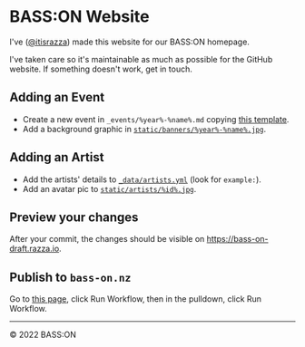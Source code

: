 # BASS:ON Website

I've ([@itisrazza]) made this website for our BASS:ON homepage.

I've taken care so it's maintainable as much as possible for the GitHub website. If something doesn't work, get in touch.

## Adding an Event

* Create a new event in `_events/%year%-%name%.md` copying [this template](_events/example-rave.md).
* Add a background graphic in [`static/banners/%year%-%name%.jpg`](static/banners).

## Adding an Artist

* Add the artists' details to [`_data/artists.yml`](_data/artists.yml) (look for `example:`).
* Add an avatar pic to [`static/artists/%id%.jpg`](static/artists).

## Preview your changes

After your commit, the changes should be visible on https://bass-on-draft.razza.io.

## Publish to `bass-on.nz`

Go to [this page](https://github.com/itisrazza/bass.on/actions/workflows/publish.yml), click Run Workflow, then in the pulldown, click Run Workflow.

---

&copy; 2022 BASS:ON

[@itisrazza]: https://github.com/itisrazza
